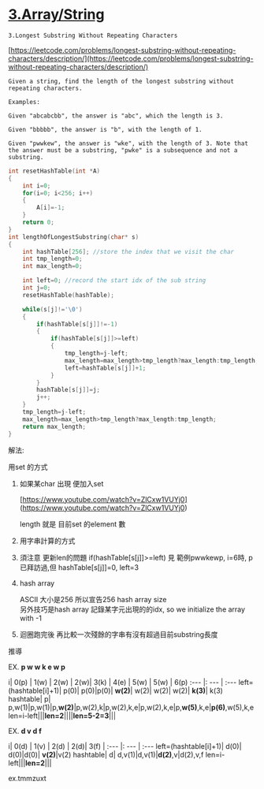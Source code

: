# [3.Array/String](/arraystring.md)

```
3.Longest Substring Without Repeating Characters
```

[https://leetcode.com/problems/longest-substring-without-repeating-characters/description/](https://leetcode.com/problems/longest-substring-without-repeating-characters/description/)

```
Given a string, find the length of the longest substring without repeating characters.

Examples:

Given "abcabcbb", the answer is "abc", which the length is 3.

Given "bbbbb", the answer is "b", with the length of 1.

Given "pwwkew", the answer is "wke", with the length of 3. Note that the answer must be a substring, "pwke" is a subsequence and not a substring.
```


```c
int resetHashTable(int *A)
{
    int i=0;
    for(i=0; i<256; i++)
    {
        A[i]=-1;
    }
    return 0;
}
int lengthOfLongestSubstring(char* s)
{
    int hashTable[256]; //store the index that we visit the char
    int tmp_length=0;
    int max_length=0;

    int left=0; //record the start idx of the sub string
    int j=0;
    resetHashTable(hashTable);

    while(s[j]!='\0')
    {
        if(hashTable[s[j]]!=-1)
        {
            if(hashTable[s[j]]>=left)
            {
                tmp_length=j-left;
                max_length=max_length>tmp_length?max_length:tmp_length;
                left=hashTable[s[j]]+1;
            }
        }
        hashTable[s[j]]=j;
        j++;
    }
    tmp_length=j-left;
    max_length=max_length>tmp_length?max_length:tmp_length;
    return max_length;
}
```
解法:

用set 的方式

1. 如果某char 出現 便加入set

    [https://www.youtube.com/watch?v=ZlCxw1VUYj0]   (https://www.youtube.com/watch?v=ZlCxw1VUYj0)

    length 就是 目前set 的element 數

2. 用字串計算的方式

3. 須注意  更新len的問題
if(hashTable[s[j]]>=left)
見 範例pwwkewp, i=6時,
p已拜訪過,但 hashTable[s[j]]=0, left=3

4. hash array
    
    ASCII 大小是256 所以宣告256 hash array size  
    另外技巧是hash array 記錄某字元出現的的idx, so we initialize the array with -1
5. 迴圈跑完後  再比較一次殘餘的字串有沒有超過目前substring長度

推導  

EX. 
**p w w k e w p**
    
i| 0(p) | 1(w) | 2(w) | 2(w)| 3(k) | 4(e) | 5(w) | 5(w) | 6(p)
:--- |: --- | :---
left=(hashtable[i]+1)| p(0)| p(0)|p(0)| **w(2)**| w(2)| w(2)| w(2)| **k(3)**| k(3)
hashtable| p| p,w(1)|p,w(1)|p,**w(2)**|p,w(2),k|p,w(2),k,e|p,w(2),k,e|p,**w(5)**,k,e|**p(6)**,w(5),k,e
len=i-left|||**len=2**||||**len=5-2=3**|||

EX.
**d v d f**

i| 0(d) | 1(v) | 2(d) | 2(d)| 3(f) | 
:--- |: --- | :---
left=(hashtable[i]+1)| d(0)| d(0)|d(0)| **v(2)**|v(2) 
hashtable| d| d,v(1)|d,v(1)|**d(2)**,v|d(2),v,f
len=i-left|||**len=2**|||

ex.tmmzuxt




